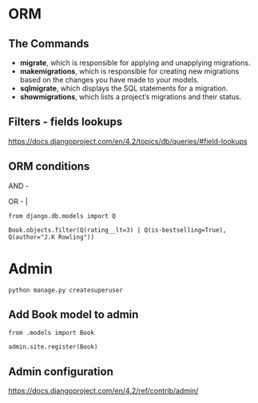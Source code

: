 # ORM
## The Commands
- **migrate**, which is responsible for applying and unapplying migrations.
- **makemigrations**, which is responsible for creating new migrations based on the changes you have made to your models.
- **sqlmigrate**, which displays the SQL statements for a migration.
- **showmigrations**, which lists a project’s migrations and their status.

## Filters - fields lookups
https://docs.djangoproject.com/en/4.2/topics/db/queries/#field-lookups

## ORM conditions

AND  - 

OR - |

```
from django.db.models import Q

Book.objects.filter(Q(rating__lt=3) | Q(is-bestselling=True), Q(author="J.K Rowling"))

```

# Admin

```
python manage.py createsuperuser
```

## Add Book model to admin
```
from .models import Book

admin.site.register(Book)
```

## Admin configuration

https://docs.djangoproject.com/en/4.2/ref/contrib/admin/